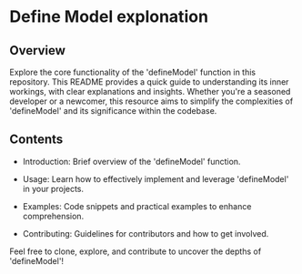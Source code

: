 # Define Model explonation

## Overview

Explore the core functionality of the 'defineModel' function in this repository. This README provides a quick guide to understanding its inner workings, with clear explanations and insights. Whether you're a seasoned developer or a newcomer, this resource aims to simplify the complexities of 'defineModel' and its significance within the codebase.

## Contents

* Introduction: Brief overview of the 'defineModel' function.

* Usage: Learn how to effectively implement and leverage 'defineModel' in your projects.

* Examples: Code snippets and practical examples to enhance comprehension.

* Contributing: Guidelines for contributors and how to get involved.

Feel free to clone, explore, and contribute to uncover the depths of 'defineModel'!
